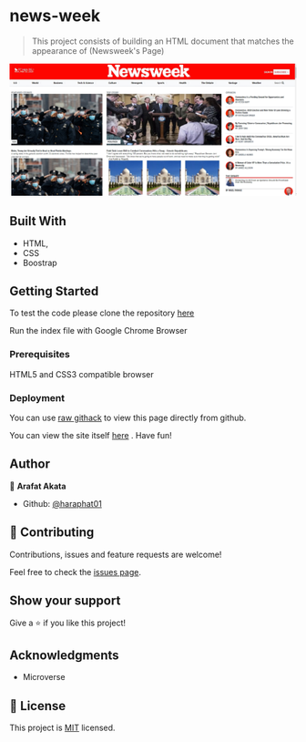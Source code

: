 # news-week





> This project consists of building an HTML document that matches the appearance of (Newsweek's Page) 

![screenshot](./images/sc.jpg)



## Built With

- HTML,
- CSS
- Boostrap

## Getting Started

To test the code please clone the repository [here](https://github.com/haraphat01/news-week)

Run the index file with Google Chrome Browser

### Prerequisites

HTML5 and CSS3 compatible browser

### Deployment

You can use [raw githack](https://raw.githack.com/) to view this page directly from github.

You can view the site itself [here](https://raw.githack.com/haraphat01/news-week/feature/index.html) .
Have fun!

## Author



👤 **Arafat Akata**

- Github: [@haraphat01](https://github.com/haraphat01)

## 🤝 Contributing

Contributions, issues and feature requests are welcome!

Feel free to check the [issues page](issues/).

## Show your support

Give a ⭐️ if you like this project!

## Acknowledgments

- Microverse

## 📝 License

This project is [MIT](lic.url) licensed.
